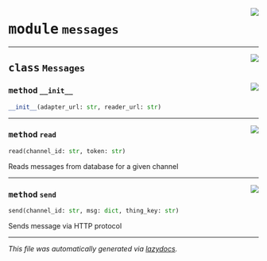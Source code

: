 <!-- markdownlint-disable -->

<a href="https://github.com/mainflux/sdk-py/blob/main/mainflux/messages.py#L0"><img align="right" style="float:right;" src="https://img.shields.io/badge/-source-cccccc?style=flat-square"></a>

# <kbd>module</kbd> `messages`






---

<a href="https://github.com/mainflux/sdk-py/blob/main/mainflux/messages.py#L8"><img align="right" style="float:right;" src="https://img.shields.io/badge/-source-cccccc?style=flat-square"></a>

## <kbd>class</kbd> `Messages`




<a href="https://github.com/mainflux/sdk-py/blob/main/mainflux/messages.py#L9"><img align="right" style="float:right;" src="https://img.shields.io/badge/-source-cccccc?style=flat-square"></a>

### <kbd>method</kbd> `__init__`

```python
__init__(adapter_url: str, reader_url: str)
```








---

<a href="https://github.com/mainflux/sdk-py/blob/main/mainflux/messages.py#L36"><img align="right" style="float:right;" src="https://img.shields.io/badge/-source-cccccc?style=flat-square"></a>

### <kbd>method</kbd> `read`

```python
read(channel_id: str, token: str)
```

Reads messages from database for a given channel 

---

<a href="https://github.com/mainflux/sdk-py/blob/main/mainflux/messages.py#L13"><img align="right" style="float:right;" src="https://img.shields.io/badge/-source-cccccc?style=flat-square"></a>

### <kbd>method</kbd> `send`

```python
send(channel_id: str, msg: dict, thing_key: str)
```

Sends message via HTTP protocol 




---

_This file was automatically generated via [lazydocs](https://github.com/ml-tooling/lazydocs)._

